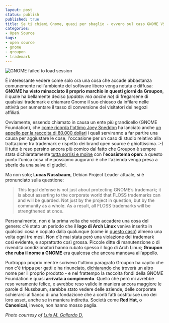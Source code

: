 ```yaml
---
layout: post
status: publish
published: true
title: Se ti chiami Gnome, quasi per sbaglio - ovvero sul caso GNOME VS Groupon
categories:
- Open Source
tags:
- open source
- gnome
- groupon
- trademark
---
```


![GNOME failed to load session](https://farm8.staticflickr.com/7163/6392989879_c871919cfd_b.jpg)

È interessante vedere come solo ora una cosa che accade abbastanza comunemente nell'ambiente del software libero venga notata e diffusa: **GNOME ha visto minacciato il proprio marchio in questi giorni da Groupon**, il quale ha bellamente deciso (_update: ma anche no_) di fregarsene di qualsiasi trademark e chiamare Gnome il suo chiosco da infilare nelle attività per aumentare il tasso di conversione dei visitatori dei negozi affiliati.

Ovviamente, essendo chiamato in causa un ente più grandicello (GNOME Foundation), che [come ricorda l'ottimo Joey Sneddon](http://www.omgubuntu.co.uk/2014/11/gnome-groupon-trademark-battle) ha lanciato anche [un appello per la raccolta di 80.000 dollari](https://www.gnome.org/groupon/) i quali serviranno a far partire una causa per aggiustare le cose, l'occasione per un caso di studio relativo alla trattazione tra trademark e rispetto dei brand open source è ghiottissima. :-) Il tutto è reso persino ancora più comico dal fatto che Groupon è sempre stata dichiaratamente [tutta sorrisi e moine](https://engineering.groupon.com/2014/open-source/sharing-is-caring-open-source-at-groupon/) con l'**ecosistema open**: a questo punto l'unica cosa che possiamo augurarci è che l'azienda venga presa a sberle da una salva di giudici.

Ma non solo; **Lucas Nussbaum**, Debian Project Leader attuale, si è pronunciato sulla questione:

> This legal defense is not just about protecting GNOME’s trademark; it is about asserting to the corporate world that FLOSS trademarks can and will be guarded. Not just by the project in question, but by the community as a whole. As a result, all FLOSS trademarks will be strengthened at once.

Personalmente, non è la prima volta che vedo accadere una cosa del genere: c'è stato un periodo che il **logo di Arch Linux** veniva inserito in qualsiasi cosa e copiato dalla qualunque (come in [questo caso](https://news.ycombinator.com/item?id=652092)) almeno una volta ogni tre mesi. Non c'è mai stata però una violazione del trademark così evidente, e soprattutto così grossa. Piccole ditte di manutenzione o di rivendita condizionatori hanno rubato spesso il logo di Arch Linux; **Groupon che ruba il nome a GNOME** era qualcosa che ancora mancava all'appello.

Purtroppo proprio mentre scrivevo l'ultimo paragrafo Groupon ha capito che non c'è trippa per gatti e ha rinunciato, [dichiarando](https://engineering.groupon.com/2014/misc/gnome-foundation-and-groupon-product-names/) che troverà un altro nome per il proprio prodotto - e nel frattempo la raccolta fondi della GNOME Foundation è quasi **arrivata a compimento**. Quello che però mi avrebbe reso veramente felice, e avrebbe reso valide in maniera ancora maggiore le parole di Nussbaum, sarebbe stato vedere delle aziende, delle corporate schierarsi al fianco di una fondazione che a conti fatti costituisce uno dei loro asset, anche se in maniera indiretta. Società come **Red Hat**, o **Canonical**, invece, non hanno mosso paglia.

_Photo courtesy of [Luis M. Gallardo D.](https://www.flickr.com/photos/lgallardo/6392989879/)_